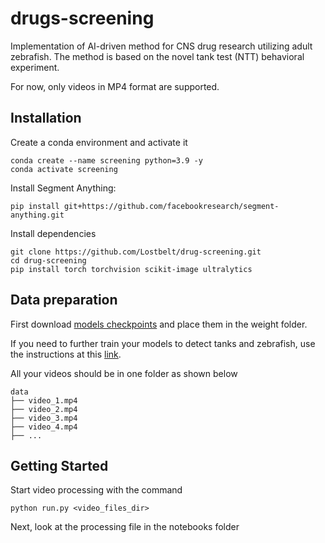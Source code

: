 # drugs-screening

Implementation of AI-driven method for CNS drug research utilizing adult zebrafish. The method is based on the novel tank test (NTT) behavioral experiment.

For now, only videos in MP4 format are supported.

## Installation

Create a conda environment and activate it

```
conda create --name screening python=3.9 -y
conda activate screening
```

Install Segment Anything:

```
pip install git+https://github.com/facebookresearch/segment-anything.git
```


Install dependencies

```
git clone https://github.com/Lostbelt/drug-screening.git
cd drug-screening
pip install torch torchvision scikit-image ultralytics
```

## Data preparation

First download [models checkpoints](https://drive.google.com/drive/folders/1Ahy9nWQRqqwMCV9Di8jhIZyxUQmo5NaC?usp=sharing) and place them in the weight folder.

If you need to further train your models to detect tanks and zebrafish, use the instructions at this [link](https://docs.ultralytics.com/datasets/detect/#ultralytics-yolo-format).

All your videos should be in one folder as shown below

```
data
├── video_1.mp4
├── video_2.mp4
├── video_3.mp4
├── video_4.mp4
├── ...
```


## <a name="GettingStarted"></a>Getting Started

Start video processing with the command
```
python run.py <video_files_dir>
```

Next, look at the processing file in the notebooks folder
